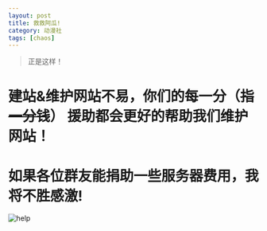 ```yaml
---
layout: post
title: 救救阿瓜!
category: 动漫社
tags: [chaos]
---
```


>正是这样！

# 建站&维护网站不易，你们的每一分（~~指一分钱~~） 援助都会更好的帮助我们维护网站！<br />

# 如果各位群友能捐助一些服务器费用，我将不胜感激!<br />


![help](https://dev.tencent.com/u/Water_Emissary/p/pbed/git/raw/master/help/help.png)
